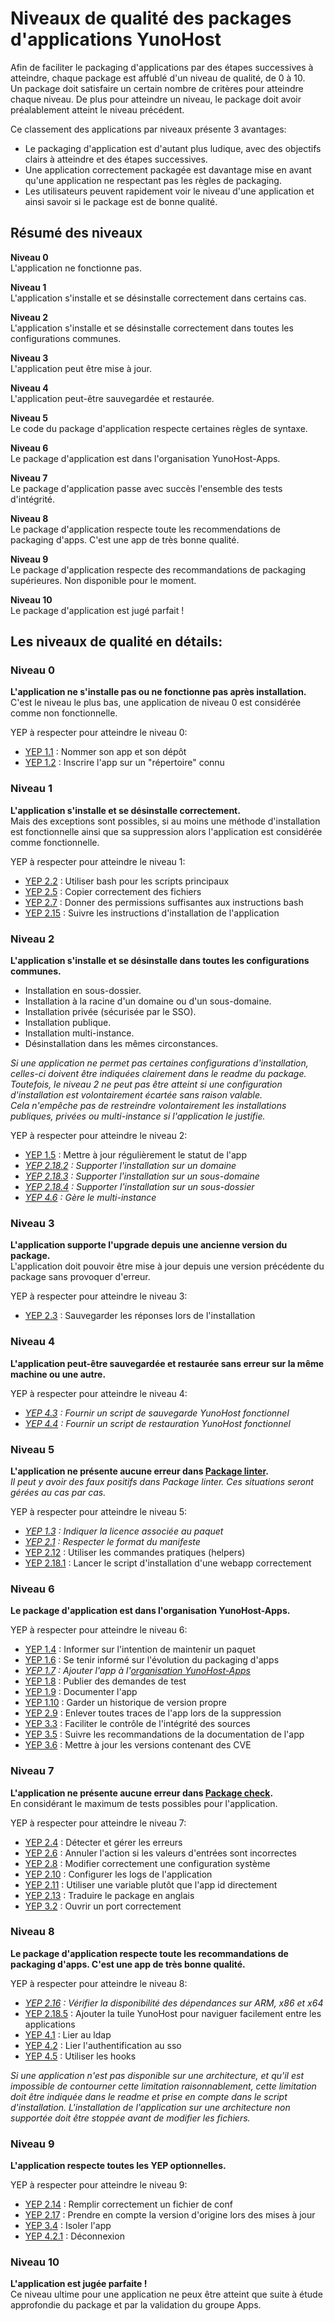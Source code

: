 # Niveaux de qualité des packages d'applications YunoHost

Afin de faciliter le packaging d'applications par des étapes successives à atteindre, chaque package est affublé d'un niveau de qualité, de 0 à 10.  
Un package doit satisfaire un certain nombre de critères pour atteindre chaque niveau. De plus pour atteindre un niveau, le package doit avoir préalablement atteint le niveau précédent.

Ce classement des applications par niveaux présente 3 avantages:
- Le packaging d'application est d'autant plus ludique, avec des objectifs clairs à atteindre et des étapes successives.
- Une application correctement packagée est davantage mise en avant qu'une application ne respectant pas les règles de packaging.
- Les utilisateurs peuvent rapidement voir le niveau d'une application et ainsi savoir si le package est de bonne qualité.

## Résumé des niveaux

**Niveau 0**  
L'application ne fonctionne pas.

**Niveau 1**  
L'application s'installe et se désinstalle correctement dans certains cas.

**Niveau 2**  
L'application s'installe et se désinstalle correctement dans toutes les configurations communes.

**Niveau 3**  
L'application peut être mise à jour.

**Niveau 4**  
L'application peut-être sauvegardée et restaurée.

**Niveau 5**  
Le code du package d'application respecte certaines règles de syntaxe.

**Niveau 6**  
Le package d'application est dans l'organisation YunoHost-Apps.

**Niveau 7**  
Le package d'application passe avec succès l'ensemble des tests d'intégrité.

**Niveau 8**  
Le package d'application respecte toute les recommendations de packaging d'apps. C'est une app de très bonne qualité.

**Niveau 9**  
Le package d'application respecte des recommandations de packaging supérieures. Non disponible pour le moment.

**Niveau 10**  
Le package d'application est jugé parfait !

## Les niveaux de qualité en détails:

### Niveau 0
**L'application ne s'installe pas ou ne fonctionne pas après installation.**  
C'est le niveau le plus bas, une application de niveau 0 est considérée comme non fonctionnelle.

YEP à respecter pour atteindre le niveau 0:
- [YEP 1.1](https://github.com/YunoHost/doc/blob/master/packaging_apps_guidelines_fr.md#yep-11---nommer-son-app-et-son-d%C3%A9pot---valid%C3%A9--manuel--notworking-) : Nommer son app et son dépôt
- [YEP 1.2](https://github.com/YunoHost/doc/blob/master/packaging_apps_guidelines_fr.md#yep-12---inscrire-lapp-sur-un-r%C3%A9pertoire-connu---valid%C3%A9--manuel--notworking-) : Inscrire l'app sur un "répertoire" connu

### Niveau 1
**L'application s'installe et se désinstalle correctement.**  
Mais des exceptions sont possibles, si au moins une méthode d'installation est fonctionnelle ainsi que sa suppression alors l'application est considérée comme fonctionnelle.

YEP à respecter pour atteindre le niveau 1:
- [YEP 2.2](https://github.com/YunoHost/doc/blob/master/packaging_apps_guidelines_fr.md#yep-22---utiliser-bash-pour-les-scripts-principaux---valid%C3%A9--auto--working-) : Utiliser bash pour les scripts principaux
- [YEP 2.5](https://github.com/YunoHost/doc/blob/master/packaging_apps_guidelines_fr.md#yep-25---copier-correctement-des-fichiers----brouillon--manuel--working-) : Copier correctement des fichiers
- [YEP 2.7](https://github.com/YunoHost/doc/blob/master/packaging_apps_guidelines_fr.md#yep-27---donner-des-permissions-suffisantes-aux-instructions-bash----valid%C3%A9--auto--working-) : Donner des permissions suffisantes aux instructions bash
- [YEP 2.15](https://github.com/YunoHost/doc/blob/master/packaging_apps_guidelines_fr.md#yep-215---v%C3%A9rifier-les-param%C3%A8tres-saisies-par-lutilisateur----valid%C3%A9--manuel--official-) : Suivre les instructions d'installation de l'application

### Niveau 2
**L'application s'installe et se désinstalle dans toutes les configurations communes.**  

- Installation en sous-dossier.
- Installation à la racine d'un domaine ou d'un sous-domaine.
- Installation privée (sécurisée par le SSO).
- Installation publique.
- Installation multi-instance.
- Désinstallation dans les mêmes circonstances.

*Si une application ne permet pas certaines configurations d'installation, celles-ci doivent être indiquées clairement dans le readme du package. Toutefois, le niveau 2 ne peut pas être atteint si une configuration d'installation est volontairement écartée sans raison valable.*  
*Cela n'empêche pas de restreindre volontairement les installations publiques, privées ou multi-instance si l'application le justifie.*

YEP à respecter pour atteindre le niveau 2:
- [YEP 1.5](https://github.com/YunoHost/doc/blob/master/packaging_apps_guidelines_fr.md#yep-15---mettre-%C3%A0-jour-r%C3%A9guli%C3%A8rement-le-statut-de-lapp---brouillon--manuel--working-) : Mettre à jour régulièrement le statut de l'app
- *[YEP 2.18.2](https://github.com/YunoHost/doc/blob/master/packaging_apps_guidelines_fr.md#yep-2182---supporter-linstallation-sur-un-domaine----valid%C3%A9--auto--working-) : Supporter l'installation sur un domaine*
- *[YEP 2.18.3](https://github.com/YunoHost/doc/blob/master/packaging_apps_guidelines_fr.md#yep-2183---supporter-linstallation-sur-un-sous-domaine----valid%C3%A9--auto--working-) : Supporter l'installation sur un sous-domaine*
- *[YEP 2.18.4](https://github.com/YunoHost/doc/blob/master/packaging_apps_guidelines_fr.md#yep-2184---supporter-linstallation-sur-un-sous-dossier----valid%C3%A9--auto--official-) : Supporter l'installation sur un sous-dossier*
- *[YEP 4.6](https://github.com/YunoHost/doc/blob/master/packaging_apps_guidelines_fr.md#yep-46---g%C3%A8re-le-multi-instance----valid%C3%A9--manuel--optional-) : Gère le multi-instance*

### Niveau 3
**L'application supporte l'upgrade depuis une ancienne version du package.**  
L'application doit pouvoir être mise à jour depuis une version précédente du package sans provoquer d'erreur.

YEP à respecter pour atteindre le niveau 3:
- [YEP 2.3](https://github.com/YunoHost/doc/blob/master/packaging_apps_guidelines_fr.md#yep-23---sauvegarder-les-r%C3%A9ponses-lors-de-linstallation---valid%C3%A9--manuel--working-) : Sauvegarder les réponses lors de l'installation

### Niveau 4
**L'application peut-être sauvegardée et restaurée sans erreur sur la même machine ou une autre.**  

YEP à respecter pour atteindre le niveau 4:
- *[YEP 4.3](https://github.com/YunoHost/doc/blob/master/packaging_apps_guidelines_fr.md#yep-43---fournir-un-script-de-sauvegarde-yunohost-fonctionnel----valid%C3%A9--auto--official-) : Fournir un script de sauvegarde YunoHost fonctionnel*
- *[YEP 4.4](https://github.com/YunoHost/doc/blob/master/packaging_apps_guidelines_fr.md#yep-44---fournir-un-script-de-restauration-yunohost-fonctionnel----valid%C3%A9--auto--official-) : Fournir un script de restauration YunoHost fonctionnel*

### Niveau 5
**L'application ne présente aucune erreur dans [Package linter](https://github.com/YunoHost/package_linter).**  
*Il peut y avoir des faux positifs dans Package linter. Ces situations seront gérées au cas par cas.*

YEP à respecter pour atteindre le niveau 5:
- *[YEP 1.3](https://github.com/YunoHost/doc/blob/master/packaging_apps_guidelines_fr.md#yep-13---indiquer-la-licence-associ%C3%A9e-au-paquet---valid%C3%A9--auto--working-) : Indiquer la licence associée au paquet*
- *[YEP 2.1](https://github.com/YunoHost/doc/blob/master/packaging_apps_guidelines_fr.md#yep-21---respecter-le-format-du-manifeste---valid%C3%A9--auto--inprogress-) : Respecter le format du manifeste*
- [YEP 2.12](https://github.com/YunoHost/doc/blob/master/packaging_apps_guidelines_fr.md#yep-212---utiliser-les-commandes-pratiques-helpers---valid%C3%A9--auto--official-) : Utiliser les commandes pratiques (helpers)
- [YEP 2.18.1](https://github.com/YunoHost/doc/blob/master/packaging_apps_guidelines_fr.md#yep-2181---lancer-le-script-dinstallation-dune-webapp-correctement----valid%C3%A9--manuel--working-) : Lancer le script d'installation d'une webapp correctement

### Niveau 6
**Le package d'application est dans l'organisation YunoHost-Apps.**  

YEP à respecter pour atteindre le niveau 6:
- [YEP 1.4](https://github.com/YunoHost/doc/blob/master/packaging_apps_guidelines_fr.md#yep-14---informer-sur-lintention-de-maintenir-un-paquet----brouillon--manuel--working-) : Informer sur l'intention de maintenir un paquet
- [YEP 1.6](https://github.com/YunoHost/doc/blob/master/packaging_apps_guidelines_fr.md#yep-16---se-tenir-inform%C3%A9-sur-l%C3%A9volution-du-packaging-dapps---valid%C3%A9--manuel--official-) : Se tenir informé sur l'évolution du packaging d'apps
- *[YEP 1.7](https://github.com/YunoHost/doc/blob/master/packaging_apps_guidelines_fr.md#yep-17---ajouter-lapp-%C3%A0-lorganisation-yunohost-apps---valid%C3%A9--manuel--official-) : Ajouter l'app à l'[organisation YunoHost-Apps](https://github.com/YunoHost-Apps)*
- [YEP 1.8](https://github.com/YunoHost/doc/blob/master/packaging_apps_guidelines_fr.md#yep-18---publier-des-demandes-de-test---valid%C3%A9--manuel--official-) : Publier des demandes de test
- [YEP 1.9](https://github.com/YunoHost/doc/blob/master/packaging_apps_guidelines_fr.md#yep-19---documenter-lapp---valid%C3%A9--auto--official-) : Documenter l'app
- [YEP 1.10](https://github.com/YunoHost/doc/blob/master/packaging_apps_guidelines_fr.md#yep-110---garder-un-historique-de-version-propre----brouillon--manuel--official-) : Garder un historique de version propre
- [YEP 2.9](https://github.com/YunoHost/doc/blob/master/packaging_apps_guidelines_fr.md#yep-29---enlever-toutes-traces-de-lapp-lors-de-la-suppression----brouillon--manuel--working-) : Enlever toutes traces de l'app lors de la suppression
- [YEP 3.3](https://github.com/YunoHost/doc/blob/master/packaging_apps_guidelines_fr.md#yep-33---faciliter-le-contr%C3%B4le-de-lint%C3%A9grit%C3%A9-des-sources----brouillon--manuel--official-) : Faciliter le contrôle de l'intégrité des sources
- [YEP 3.5](https://github.com/YunoHost/doc/blob/master/packaging_apps_guidelines_fr.md#yep-35---suivre-les-recommendations-de-la-documentation-de-lapp----valid%C3%A9--manuel--official-) : Suivre les recommandations de la documentation de l'app
- [YEP 3.6](https://github.com/YunoHost/doc/blob/master/packaging_apps_guidelines_fr.md#yep-36---mettre-%C3%A0-jour-les-versions-contenant-des-cve----draft--manuel--official-) : Mettre à jour les versions contenant des CVE

### Niveau 7
**L'application ne présente aucune erreur dans [Package check](https://github.com/YunoHost/package_check).**  
En considérant le maximum de tests possibles pour l'application.

YEP à respecter pour atteindre le niveau 7:
- [YEP 2.4](https://github.com/YunoHost/doc/blob/master/packaging_apps_guidelines_fr.md#yep-24---d%C3%A9tecter-et-g%C3%A9rer-les-erreurs---brouillon--manuel--working-) : Détecter et gérer les erreurs
- [YEP 2.6](https://github.com/YunoHost/doc/blob/master/packaging_apps_guidelines_fr.md#yep-26---annuler-laction-si-les-valeurs-dentr%C3%A9es-sont-incorrectes----valid%C3%A9--manuel--working-) : Annuler l'action si les valeurs d'entrées sont incorrectes
- [YEP 2.8](https://github.com/YunoHost/doc/blob/master/packaging_apps_guidelines_fr.md#yep-28---modifier-correctement-une-configuration-syst%C3%A8me----brouillon--manuel--working-) : Modifier correctement une configuration système
- [YEP 2.10](https://github.com/YunoHost/doc/blob/master/packaging_apps_guidelines_fr.md#yep-210---configurer-les-logs-de-lapplication----brouillon--manuel--working-) : Configurer les logs de l'application
- [YEP 2.11](https://github.com/YunoHost/doc/blob/master/packaging_apps_guidelines_fr.md#yep-211---utiliser-une-variable-plut%C3%B4t-que-lapp-id-directement---valid%C3%A9--manuel--official-) : Utiliser une variable plutôt que l'app id directement
- [YEP 2.13](https://github.com/YunoHost/doc/blob/master/packaging_apps_guidelines_fr.md#yep-213---traduire-le-package-en-anglais----brouillon--manuel--official-) : Traduire le package en anglais
- [YEP 3.2](https://github.com/YunoHost/doc/blob/master/packaging_apps_guidelines_fr.md#yep-32---ouvrir-un-port-correctement----brouillon--manuel--working-) : Ouvrir un port correctement

### Niveau 8
**Le package d'application respecte toute les recommandations de packaging d'apps. C'est une app de très bonne qualité.**

YEP à respecter pour atteindre le niveau 8:
- *[YEP 2.16](https://github.com/YunoHost/doc/blob/master/packaging_apps_guidelines_fr.md#yep-216---v%C3%A9rifier-la-disponibilit%C3%A9-des-d%C3%A9pendances-sur-arm-x86-et-x64----valid%C3%A9--manuel--official-) : Vérifier la disponibilité des dépendances sur ARM, x86 et x64*
- [YEP 2.18.5](https://github.com/YunoHost/doc/blob/master/packaging_apps_guidelines_fr.md#yep-2185---ajouter-la-tuile-yunohost-pour-naviguer-facilement-entre-les-applications----valid%C3%A9--manuel--official-) : Ajouter la tuile YunoHost pour naviguer facilement entre les applications
- [YEP 4.1](https://github.com/YunoHost/doc/blob/master/packaging_apps_guidelines_fr.md#yep-41---lier-au-ldap----valid%C3%A9--manuel--official-) : Lier au ldap
- [YEP 4.2](https://github.com/YunoHost/doc/blob/master/packaging_apps_guidelines_fr.md#yep-42---lier-lauthentification-au-sso----valid%C3%A9--manuel--official-) : Lier l'authentification au sso
- [YEP 4.5](https://github.com/YunoHost/doc/blob/master/packaging_apps_guidelines_fr.md#yep-45---utiliser-les-hooks----valid%C3%A9--manuel--optional-) : Utiliser les hooks

*Si une application n'est pas disponible sur une architecture, et qu'il est impossible de contourner cette limitation raisonnablement, cette limitation doit être indiquée dans le readme et prise en compte dans le script d'installation. L'installation de l'application sur une architecture non supportée doit être stoppée avant de modifier les fichiers.*

### Niveau 9
**L'application respecte toutes les YEP optionnelles.**

YEP à respecter pour atteindre le niveau 9:
- [YEP 2.14](https://github.com/YunoHost/doc/blob/master/packaging_apps_guidelines_fr.md#yep-214---remplir-correctement-un-fichier-de-conf----brouillon--manuel--official-) : Remplir correctement un fichier de conf
- [YEP 2.17](https://github.com/YunoHost/doc/blob/master/packaging_apps_guidelines_fr.md#yep-217---prendre-en-compte-la-version-dorigine-lors-des-mises-%C3%A0-jour----valid%C3%A9--manuel--official-) : Prendre en compte la version d'origine lors des mises à jour
- [YEP 3.4](https://github.com/YunoHost/doc/blob/master/packaging_apps_guidelines_fr.md#yep-34---isoler-lapp----brouillon--manuel--official-) : Isoler l'app
- [YEP 4.2.1](https://github.com/YunoHost/doc/blob/master/packaging_apps_guidelines_fr.md#yep-421---d%C3%A9connexion----valid%C3%A9--manuel--official-) : Déconnexion

### Niveau 10
**L'application est jugée parfaite !**  
Ce niveau ultime pour une application ne peux être atteint que suite à étude approfondie du package et par la validation du groupe Apps.
